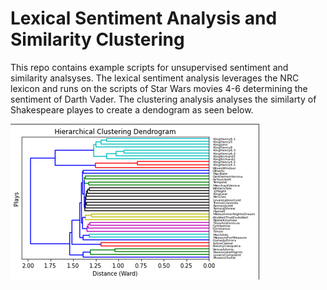 # Lexical Sentiment Analysis and Similarity Clustering

This repo contains example scripts for unsupervised sentiment and similarity analsyses. The lexical sentiment analysis leverages the NRC lexicon and runs on the scripts of Star Wars movies 4-6 determining the sentiment of Darth Vader. The clustering analysis analyses the similarty of Shakespeare playes to create a dendogram as seen below.


![img](./dendo.png)


